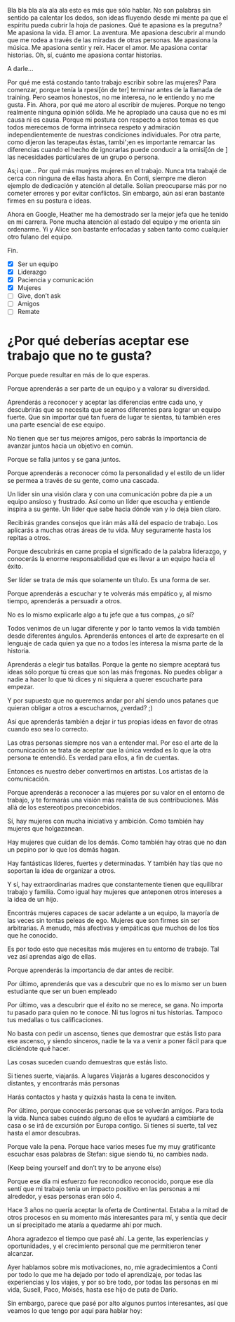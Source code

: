 Bla bla bla ala ala ala esto es más que sólo hablar. No son palabras sin sentido pa calentar los dedos, son ideas fluyendo desde mi mente pa que el espíritu pueda cubrir la hoja de pasiones. Qué te apasiona es la pregutna? Me apasiona la vida. El amor. La aventura. Me apasiona descubrir al mundo que me rodea a través de las miradas de otras personas. Me apasiona la música. Me apasiona sentir y reír. Hacer el amor. Me apasiona contar historias. Oh, sí, cuánto me apasiona contar historias.

A darle...

Por qué me está costando tanto trabajo escribir sobre las mujeres? Para comenzar, porque tenía la rpesi[ón de ter] terminar antes de la llamada de training. Pero seamos honestos, no me interesa, no le entiendo y no me gusta. Fin. Ahora, por qué me atoro al escribir de mujeres. Porque no tengo realmente ninguna opinión sólida. Me he apropiado una causa que no es mi causa ni es causa. Porque mi postura con respecto a estos temas es que todos merecemos de forma intrínseca respeto y admiración independientemente de nuestras condiciones individuales. Por otra parte, como dijeron las terapeutas éstas, tambi';en es importante remarcar las diferencias cuando el hecho de ignorarlas puede conducir a la omisi[ón de ] las necesidades particulares de un grupo o persona.

As;i que... Por qué más muejres mujeres en el trabajo. Nunca trta trabajé de cerca con ninguna de ellas hasta ahora. En Conti, siempre me dieron ejemplo de dedicación y atención al detalle. Solían preocuparse más por no cometer errores y por evitar conflictos. Sin embargo, aún así eran bastante firmes en su postura e ideas.

Ahora en Google, Heather me ha demostrado ser la mejor jefa que he tenido en mi carrera. Pone mucha atención al estado del equipo y me orienta sin ordenarme. Yi y Alice son bastante enfocadas y saben tanto como cualquier otro fulano del equipo.

Fin.


- [x] Ser un equipo
- [x] Liderazgo
- [x] Paciencia y comunicación
- [x] Mujeres
- [ ] Give, don’t ask
- [ ] Amigos
- [ ] Remate

# ¿Por qué deberías aceptar ese trabajo que no te gusta?

Porque puede resultar en más de lo que esperas.

<!-- Ser un equipo -->

Porque aprenderás a ser parte de un equipo y a valorar su diversidad.

Aprenderás a reconocer y aceptar las diferencias entre cada uno, y descubrirás que se necesita que seamos diferentes para lograr un equipo fuerte. Que sin importar qué tan fuera de lugar te sientas, tú también eres una parte esencial de ese equipo.

No tienen que ser tus mejores amigos, pero sabrás la importancia de avanzar juntos hacia un objetivo en común.

Porque se falla juntos y se gana juntos.

<!-- Liderazgo -->

Porque aprenderás a reconocer cómo la personalidad y el estilo de un líder se permea a través de su gente, como una cascada.

Un líder sin una visión clara y con una comunicación pobre da pie a un equipo ansioso y frustrado. Así como un líder que escucha y entiende inspira a su gente. Un líder que sabe hacia dónde van y lo deja bien claro.

Recibirás grandes consejos que irán más allá del espacio de trabajo. Los aplicarás a muchas otras áreas de tu vida. Muy seguramente hasta los repitas a otros.

Porque descubrirás en carne propia el significado de la palabra liderazgo, y conocerás la enorme responsabilidad que es llevar a un equipo hacia el éxito.

Ser líder se trata de más que solamente un título. Es una forma de ser.

<!-- Paciencia y comunicación -->

Porque aprenderás a escuchar y te volverás más empático y, al mismo tiempo, aprenderás a persuadir a otros.

No es lo mismo explicarle algo a tu jefe que a tus compas, ¿o sí?

Todos venimos de un lugar diferente y por lo tanto vemos la vida también desde diferentes ángulos. Aprenderás entonces el arte de expresarte en el lenguaje de cada quien ya que no a todos les interesa la misma parte de la historia.

Aprenderás a elegir tus batallas. Porque la gente no siempre aceptará tus ideas sólo porque tú creas que son las más fregonas. No puedes obligar a nadie a hacer lo que tú dices y ni siquiera a querer escucharte para empezar.

Y por supuesto que no queremos andar por ahí siendo unos patanes que quieran obligar a otros a escucharnos, ¿verdad? ;)

Así que aprenderás también a dejar ir tus propias ideas en favor de otras cuando eso sea lo correcto.

Las otras personas siempre nos van a entender mal. Por eso el arte de la comunicación se trata de aceptar que la única verdad es lo que la otra persona te entendió. Es verdad para ellos, a fin de cuentas.

Entonces es nuestro deber convertirnos en artistas. Los artistas de la comunicación.

<!-- Cause you'll learn the art of communication.

You will become a better listener and a more empathetic person, and at the same time you'll become better at persuading others.

It ain't never gonna be the same explaining something to your manager than to your peers.

People come from different backgrounds and perspectives, and so you will come to master the art of expressing in different ways to different persons. Not everybody is always interested in the same part of the story.

You'll learn to pick your battles.

Cause people won't buy into your ideas only because you think they're great. You can't force them to do as you say nor even listen to you to begin with. And of course we don't want to go around being jerks trying to force anyone, right? ;)

You'll therefore learn to let go of your own ideas in favor of others when it's the right thing to do.

People will always misunderstand you, but the art of communication is all about the realization that what people understand is true. It is true for them.

It is then our duty to become artists. The artists of communication. -->

<!-- Mujeres (escribir más) -->

Porque aprenderás a reconocer a las mujeres por su valor en el entorno de trabajo, y te formarás una visión más realista de sus contribuciones. Más allá de los estereotipos preconcebidos.

Sí, hay mujeres con mucha iniciativa y ambición. Como también hay mujeres que holgazanean.

Hay mujeres que cuidan de los demás. Como también hay otras que no dan un pepino por lo que los demás hagan.

Hay fantásticas líderes, fuertes y determinadas. Y también hay tías que no soportan la idea de organizar a otros.

Y sí, hay extraordinarias madres que constantemente tienen que equilibrar trabajo y familia. Como igual hay mujeres que anteponen otros intereses a la idea de un hijo.

Encontrás mujeres capaces de sacar adelante a un equipo, la mayoría de las veces sin tontas peleas de ego. Mujeres que son firmes sin ser arbitrarias. A menudo, más afectivas y empáticas que muchos de los tíos que he conocido.

Es por todo esto que necesitas más mujeres en tu entorno de trabajo. Tal vez así aprendas algo de ellas.

<!-- Give, don’t ask -->

Porque aprenderás la importancia de dar antes de recibir.

Por último, aprenderás que vas a descubrir que no es lo mismo ser un buen estudiante que ser un buen empleado

Por último, vas a descubrir que el éxito no se merece, se gana. No importa tu pasado para quien no te conoce. Ni tus logros ni tus historias. Tampoco tus medallas o tus calificaciones.

No basta con pedir un ascenso, tienes que demostrar que estás listo para ese ascenso, y siendo sinceros, nadie te la va a venir a poner fácil para que diciéndote qué hacer.

Las cosas suceden cuando demuestras que estás listo.

<!-- Amigos -->

Si tienes suerte, viajarás. A lugares Viajarás a lugares desconocidos y distantes, y encontrarás más personas

Harás contactos y hasta y quizxás hasta la cena te inviten.

Por último, porque conocerás personas que se volverán amigos. Para toda la vida. Nunca sabes cuándo alguno de ellos te ayudará a cambiarte de casa o se irá de excursión por Europa contigo. Si tienes si suerte, tal vez hasta el amor descubras.

<!-- Remate -->

Porque vale la pena. Porque hace varios meses fue my muy gratificante escuchar esas palabras de Stefan: sigue siendo tú, no cambies nada.

(Keep being yourself and don’t try to be anyone else)

Porque ese día mi esfuerzo fue reconodico reconocido, porque ese día sentí que mi trabajo tenía un impacto positivo en las personas a mi alrededor, y esas personas eran sólo 4.

Hace 3 años no quería aceptar la oferta de Continental. Estaba a la mitad de otros procesos en su momento más interesantes para mí, y sentía que decir un sí precipitado me ataría a quedarme ahí por much.

Ahora agradezco el tiempo que pasé ahí. La gente, las experiencias y oportunidades, y el crecimiento personal que me permitieron tener alcanzar.

Ayer hablamos sobre mis motivaciones, no, mie agradecimientos a Conti por todo lo que me ha dejado por todo el aprendizaje, por todas las experiencias y los viajes, y por so bre todo, por todas las personas en mi vida, Susell, Paco, Moisés, hasta ese hijo de puta de Darío.

Sin embargo, parece que pasé por alto algunos puntos interesantes, así que veamos lo que tengo por aquí para hablar hoy:
